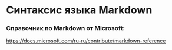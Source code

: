 # Синтаксис языка Markdown

### Справочник по Markdown от Microsoft:
https://docs.microsoft.com/ru-ru/contribute/markdown-reference